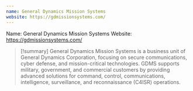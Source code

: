 ```yaml
---
name: General Dynamics Mission Systems
website: https://gdmissionsystems.com/
---
```

Name: General Dynamics Mission Systems
Website: https://gdmissionsystems.com/

>[!summary]
>General Dynamics Mission Systems is a business unit of General Dynamics Corporation, focusing on secure communications, cyber defense, and mission-critical technologies. GDMS supports military, government, and commercial customers by providing advanced solutions for command, control, communications, intelligence, surveillance, and reconnaissance (C4ISR) operations.


